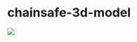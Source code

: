 # chainsafe-3d-model

![](https://user-images.githubusercontent.com/19412160/126743960-2f573e47-07cd-4a36-8a0d-56daeb71fff1.png)
